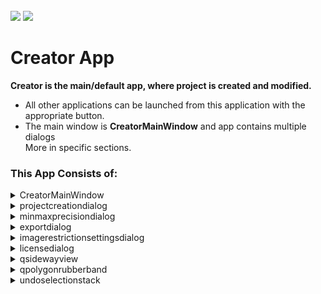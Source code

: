 <!-- PROJECT LOGO -->
<br />
<div align="left">
<img src="https://github.com/dekdekan/lidaretto-desktop/blob/completeRefactor_change_cuts/README_images/logo_black.svg#gh-light-mode-only">
<img src="https://github.com/dekdekan/lidaretto-desktop/blob/completeRefactor_change_cuts/README_images/logo_white.svg#gh-dark-mode-only">
</div>
  <h1 align="left">Creator App</h1>

**Creator is the main/default app, where project is created and modified.**
 - All other applications can be launched from this application with the appropriate button.
 - The main window is **CreatorMainWindow** and app contains multiple dialogs
<br /> More in specific sections. <br /> 

### This App Consists of:

<!-- //////////////////////////////////////////////////////////////////////////////////////////////////////////////////////////////////////////////////////// -->

<details><summary>CreatorMainWindow</summary>
<p>
    
## CreatorMainWindow is the main window, where all other apps and actions can be called.

### Getting Started
<details><summary>&emsp;&emsp;  Top main .ui menu </summary>  <!--////////////////////////////////////////////////////////////////////// --></br>


1. To use the application, it is necessary to create a project at the beginning. The project can be created with UI by button **New** in the top main menu. With this button the action  **on_actionNew_triggered** is called:

```js
  void CreatorMainWindow::on_actionNew_triggered(bool checked)
```
  * 1.After calling the **on_actionNew_triggered**, a **ProjectCreationDialog** dialog is opened. In this dialog all necessary files for creating the project are selected. See section **projectcreationdialog**.
```diff
- See section projectcreationdialog
```
  * 2.The project is created based on values in loaded calibration,lidar,camera files.
```diff
- See **Project** library, where project creation and modifications are defined. The project is created and saved to .PRJ file.
```
  * 3.The created project is opened and all ui. elements are inits with the project values. 
  
<br>
  
2. The already created project can be loaded in UI by **Open** button in the top main menu.
With this button the action  **on_actionOpenProj_triggered** is called. In action the **openProject** method is called:
```js
void CreatorMainWindow::on_actionOpenProj_triggered()
```
<br>
  
3. The already created project can be loaded by **openProject** method:
   - `filename` - filename of .PRJ file  
```js
int CreatorMainWindow::openProject(QString filename)
```  
  - 1.The project is opened based on values loaded from .PRJ file.
  - 2.All ui. elements are inits with the project values.

<br>
  
4. Graphs displaying trajectory informations can be created and displayed by **Graphs** button, which calls action  **on_actionGraphs_triggered**. 
```js
void CreatorMainWindow::on_actionGraphs_triggered()
```
<br>

5. **Outputs** button opens the folder, where all the exported files are. It calls action **on_actionOpen_Output_triggered**.
```js
void CreatorMainWindow::on_actionOpen_Output_triggered()
```
<br>

6. With **Google Earth** button is called action **on_actionGoogle_Earth_triggered**, where is created KML file from trajectory. KML file can be displayed in Google Earth.
```js
void CreatorMainWindow::on_actionGoogle_Earth_triggered()
```
<br>
  
7. With **Tools** button can be some tool apps opened:
   - `Gopro Player.`- see **GoProPlayer** app
   - `360 Video Player` - see **GarminPlayer** app
   - `UAV Flight Planner` - see **FlightParameters** app
   - `Cloud Calibrator` - see **CloudCalibration** app
   - `Panorama Generator` - see **ImageGenerator** app

   - The tool actions are inits in **initAppsToButtonsAction** method.
```js
void CreatorMainWindow::initAppsToButtonsAction()
```
<br>
  
8. With **Settings** button is called action **on_actionSettings_triggered**.
```js
void CreatorMainWindow::on_actionSettings_triggered()
```
 
```diff
 In on_actionSettings_triggered the **MinMaxPrecisionDialog** is opened. In this dialog some app settings can be changed. 
- See section minmaxprecisiondialog
``` 
<br>
  
  
9. With **history** button can be displayed all project exports in right tab. It runs action **on_pushButton_OpenHistory_clicked**.
  
```js
void CreatorMainWindow::on_pushButton_OpenHistory_clicked()
```
  - Exports can be opened, delete in history tab 
 
<br>
  
  
10. With **Export** button is called action **on_actionExport_triggered**.
  
```js
void CreatorMainWindow::on_actionExport_triggered()
```
```diff
 In on_actionExport_triggered the **ExportDialog** is opened. In this dialog can be set preferences for cloud export. Everything is exported on dialog confirmation.
- See section exportdialog
``` 
<br>
  
  
  
</details>

<details><summary>&emsp;&emsp; Right .ui menu for manipulating with trajectory </summary> <!
  -/////////////////////////////////////////////// --></br>
  
1. To select/deselect whole trajectory is used **Select/Deselect All** button, which runs **on_toolButton_select_all_clicked** slot:
```js
void CreatorMainWindow::on_toolButton_select_all_clicked()
```

2. To select/deselect some part of trajectory is used **Select/Deselect by** button. <br />
Change selection in **Select by**  button trigger **onSelectionButton**  slot.

    * `isModeActive` - whether selection in main menu is chosen
    * `selectMode` - which subselection is chosen

```js
void CreatorMainWindow::onSelectionButton(bool isModeActive, int selectMode)
```
&emsp; Based on "selectMode" the four selections can be done: (by hand,time,polygon,rectangle).<br />
&emsp; Selection button is promoted to **SelectButton class**, that inherits from **MultiModeButton class(defined in GuiComponents lib)**

<br>
  
3. To select/deselect some part of trajectory is used **Select/Deselect by** button. <br />
Change selection in **Deselect by**  button trigger **onDeselectionButton**  slot.

    * `isModeActive` - whether selection in main menu is chosen
    * `selectMode` - which subselection is chosen
  
```js
void CreatorMainWindow::onDeselectionButton(bool isModeActive, int deselectMode) //exclude part
```
&emsp;&ensp;Based on "deselectMode" the two deselections can be done(by hand,rectangle).\n
&emsp;&ensp;Deselection button is promoted to **DeselectButton class**, that inherits from **MultiModeButton class(defined in GuiComponents lib)**
<br>

4. The **Split Point** button trigger **on_toolButton_split_point_clicked** slot:<br>
  Enables/disables to add split point on trajectory, by clicking somewhere on trajectory.
```js
void CreatorMainWindow::on_toolButton_split_point_clicked()
```
  <br>

5. The **Undo** button trigger **on_toolButton_undo_clicked** slot:<br>
  Removes the last trajectory selection made. 
```js
void CreatorMainWindow::on_toolButton_split_point_clicked()
```
```diff
 For getting previous selection is used UndoSelectionStack.
- See undoselectionstack in MapInteraction lib
``` 
  <br>

6. The **Info** button trigger **on_toolButton_info_clicked** slot:<br>
  Enables/disables to show information about trajectory point(selected by clicking on the trajectory). 
```js
void CreatorMainWindow::on_toolButton_info_clicked()
```
  <br>

7. The **Profiles** button trigger **on_toolButton_profiles_clicked** slot:<br>
  ```diff
  Opens views, where profiles can be displayed. In profile mode can be done some corrections and so on.
- See section Profile mode
``` 
```js
void CreatorMainWindow::on_toolButton_profiles_clicked()
```
</details>


<details><summary>&emsp;&emsp; 
Profile mode(Projections, corrections,RTK points) </summary> <!--/////////////////////////////////////////////////////////////////////// --></br>

> __Note__ 
> Profile mode is activated by "Profiles" button in right menu 

- In default cut(ZX projection), aerial(XY projection) profiles are displayed.
- Sideway(ZY projection) is enabled with sideway button and displayed with click somewhere in aerial or cut vindow.
```diff
- Projections are managed in qcloudaerialview, qcloudcutwindow, qsidewayview classes
- See it in **MapInteraction lib**
``` 


1. With click on trajectory in profile mode is triggered a **lineCutFinished** slot: 
   - `lineCutPoint` - ndex of trajectory point, where was clicked  

```js
void CreatorMainWindow::lineCutFinished(int lineCutPoint)
```
&emsp;&emsp; - Prepares perpendicular line segment to trajectory(displayed on map) at given point, where was clicked .<br>
&emsp;&emsp; - Takes frames that corresponds to prepared line segment and generates cloud.<br>
&emsp;&emsp; - This cloud then displays to projection views(cut and aerial view)

  <br>

2. Sideway(ZY projection) is enabled with sideway button and displayed with click somewhere in aerial or cut vindow. Click trigger slot **sideWayCutSelected**:
   - `cx` - X position of cutting line center
   - `cy` - Y position of cutting line center  
   - `rx` - direction vector of cutting line 
   - `ry` - direction vector of cutting line

```js
void CreatorMainWindow::sideWayCutSelected(double cx, double cy, double rx, double ry)
```
&emsp;&emsp; - Slot that prepares and show cloud in sideway view.

  <br>
  
3. Width, length of cutting line can be changed in right menu and confirm with **Recalc** button:
   - `retainZoomAndOffsets` - whether zoom and offset should be retained

```js
void CreatorMainWindow::recalcProfile(bool retainZoomAndOffsets)
```
&emsp;&emsp; - Method **recalcProfile** recalculates profiles based on values of cutting line and used zones

  <br>

4. Measurements can be enabled with measurement button and done with clicks in profile windows.
  Measurement button trigger slot **on_pushButton_measureProfiles_clicked**, which enables measurements in profile windows.

```js
void CreatorMainWindow::on_pushButton_measureProfiles_clicked()
```
  <br>

 5. After measurements can be created corrections of cloud. Correction can be created with FIT button after measurement is done. FIT button trigger slot **on_pushButton_FitProfiles_clicked**.

```js
void CreatorMainWindow::on_pushButton_FitProfiles_clicked()
```
&emsp;&emsp; - Firstly opens dialog with list of zones that corresponds to cutting line and waits for selection
and confirmation of a some zone(correction will be made for this zone).<br>
&emsp;&emsp; - Based on measurements prepares and makes correction of chosen zone.
  
> __Note__ 
> Corrections can be edited in FIT tab.

  <br>
  
 6. RTK points can be add in GCP tab with **Add Points** button.
```js
void CreatorMainWindow::on_pushButton_addRTKPoints_clicked()
```
&emsp;&emsp; - Opens file dialog to load RTK point from file.<br>
&emsp;&emsp; - After loading of RTK points file the **addrtkpointsdialog**  dialog is opened to manage and add this points.
```diff
- See section addrtkpointsdialog
```  
&emsp;&emsp; - On confirmation of dialog adds RTK points to project.

> __Note__ 
> RTK points can be edited in GCP tab.

  <br>

 7. Range filter can be created with button next to range filter dropbox in right menu. This button trigger slot 
**on_pushButton_profiles_rangeFilters_clicked**
```js
void CreatorMainWindow::on_pushButton_profiles_rangeFilters_clicked()
```
&emsp;&emsp; - 1.Firstly the **ChooseFromExistingFiltersDialog** dialog is opened to choose existing range filter, or select to create new one.<br>

&emsp;&emsp; - 2.Opens **LidarFilterDialog** dialog to define ranges for filter.<br>

&emsp;&emsp; - 3.On confirmation the new range filter is created to project.<br>
  <br>

</details>  

---

</p>
</details>






<!-- //////////////////////////////////////////////////////////////////////////////////////////////////////////////////////////////////////////////////////// -->

<details><summary>projectcreationdialog</summary>
<p>

## This dialog shows in creator app when "New" project button is pressed. Dialog serves to manage creation of new project.
  
### Getting Started
1. In this dialog should be set files needed for project creation.(Trajectory,lidar,calibration and optional camera file).<br>
 After confirmation of this dialog the dialog **saveprojectdialog** displays, where name,description and output path to new project can be entered. On confirmation the **createProjectDataAndSave** method ic called:
```js
void ProjectCreationDialog::createProjectDataAndSave()
```
  &emsp;&emsp; - Method **createProjectDataAndSave** starts thread to generate new project based on trajectory,lidar,calibration,camera files, that were chosen in .ui. The project is opened after creation. <br>

 <br>

---

</p>
</details>
  
  
  
  
  
  
<!-- //////////////////////////////////////////////////////////////////////////////////////////////////////////////////////////////////////////////////////// -->

<details><summary>minmaxprecisiondialog</summary>
<p>

##  Class that serves to manage some basic settings .<br>
   - This dialog shows in creator app when "Settings" button is pressed.
   - In this dialog can be set language, quality indicator, usage of some filters and more.
  
### Getting Started
1. In settings can be also changed appearance(font size,dark/light mode)
   - Dark style is defined in **:/qdarkstyle/light/darkstyle.qss** file
   - Light style is defined in **:/qdarkstyle/light/lightstyle.qss** file
  

> __Note__ 
> In qss files are defined styles for each ui element. The right way to write qss and all properties you can see in this link https://doc.qt.io/qt-6/stylesheet-reference.html

 <br>

---

</p>
</details>


<!-- //////////////////////////////////////////////////////////////////////////////////////////////////////////////////////////////////////////////////////// -->

<details><summary>exportdialog</summary>
<p>

##  Class serves to display settings of export before export.\n
   - This dialog shows in creator app when "export" button is pressed.\n
   - In this dialog can be set colorization of exported cloud, some filters, usage of FIT corrections and many more.
  
### Getting Started
1. To set project that should be exported use method **setWorkingProject** on object:
```js
void ExportDialog::setWorkingProject(std::shared_ptr<Project> newproject)
```
&emsp;&emsp; - Inits all .ui elements with project settings<br>
  
  
2. In dialog can be set datum for export. Button to manage datums is next to Coordinate System dropdown, where the datum can be selected.
```diff
- See section transformationpickerdialog
``` 

  
3. In dialog can be set range filter for export. Button to manage range filters is next to Range Filter dropdown, where the range filter can be selected.
  
&emsp;&emsp; - 1.Firstly the **ChooseFromExistingFiltersDialog** dialog is opened to choose existing range filter, or select to create new one.<br>
```diff
- See section choosefromexistingfiltersdialog
``` 
&emsp;&emsp; - 2.Opens **LidarFilterDialog** dialog to define ranges for filter.<br>
```diff
- See section lidarfilterdialog
``` 
  
 4. In dialog can be set image filters for export. Button to manage image filters is next to Image Filter dropdown, where the image filter can be selected.
  
&emsp;&emsp; - **imageRestrictionSettingsDialog** is shown after the button is pressed 
```diff
- See section imagerestrictionsettingsdialog
``` 

5. Clicks on **Advanced Filtering** button displays **simpleoctomapfiltersettingsdialog**, where some others settings for export can be defined.

  
> __Note__ 
> On confirmation the export settings are saved to registry


 <br>

---

</p>
</details>



<!-- //////////////////////////////////////////////////////////////////////////////////////////////////////////////////////////////////////////////////////// -->

<details><summary>imagerestrictionsettingsdialog</summary>
<p>

## In this dialog can be defined image filters
  
### Getting Started
1. New filter can be add with + button.
```js
void imageRestrictionSettingsDialog::on_pushButton_add_filter_clicked()
```
   <br>

2. Filters can be also imported from saved file.
```js
void imageRestrictionSettingsDialog::on_pushButton_import_clicked()
```
   <br>

3. Right click on filter trigger **showContextMenu** slot that shows menu
```js
void imageRestrictionSettingsDialog::showContextMenu(const QPoint &pos)
```
&emsp;&emsp; - In menu the filter can be deleted or new filter zone can be added.
  
 <br>
  
4. Right click on filter zone trigger **deleteZone** slot that deletes zone
```js
void imageRestrictionSettingsDialog::deleteZone(std::vector<QTreeWidgetItem*> fitID)
```  
 <br>
  
5. Filter zone can be add by right click on filter and choose **Add Zone** from menu.
  - Then the zones can be selected in video view
  - The zones can be saved to registry with **save** button which will show.
 <br>
  
6. Image filter can be exported to file with **export** button, that trigger **on_pushButton_export_clicked** slot.
```js
void imageRestrictionSettingsDialog::on_pushButton_export_clicked()
```  
&emsp;&emsp; - Filters are saved to defined XML file with suffix .IRF

  
  
---

</p>
</details>
  
  
  
  
<!-- //////////////////////////////////////////////////////////////////////////////////////////////////////////////////////////////////////////////////////// -->
  
<details><summary>licensedialog</summary>
<p>

## This dialog serves to control user license before starting the creator. It is used iin main.cpp
  Firstly user need to send us a code based on which we can generate serial key. Based on serial key user can activate creator. 
> __Note__ 
> Example of code can be **1024228818019aw3CGkj1tO961Ll**
  
### Code is created with some steps:
  - 1.Firstly we generate some random 16chars string to registry, for example **9aw3CGkj1tO961Ll**
  - 2.Getting CPUID of user PC. CPU ID example is **906A3**.
  - 3.Appending some random hex chars to have 8 chars(seed) along with CPUID. Example **906A3E09**
  - 4.We change this seed to decimal values. Decimal values from step 2. for example is **2422881801**
  - 5.The final code that is send to us has at the beginning length of seed to recover hexadecimal values from decimal when we will generate serial code. The first 2 chars defines length. In example code **~~10~~24228818019aw3CGkj1tO961Ll** , **10** is the length of seed. When length would be **9** at the beginning would be **09**.
  - 6.The next chars(with defined length in step 5., specifically **10**) in code  are seed in decimal form from step 4. **10~~2422881801~~9aw3CGkj1tO961Ll**
  - 7.The random code from step 1. is attached at the end of final code. **102422881801~~9aw3CGkj1tO961Ll~~**
  
  
  ### Getting Started
1. New filter can be add with + button.
```js
void imageRestrictionSettingsDialog::on_pushButton_add_filter_clicked()
```
   <br>


---

</p>
</details>
  
<!-- //////////////////////////////////////////////////////////////////////////////////////////////////////////////////////////////////////////////////////// -->

<details><summary>qsidewayview</summary>
<p>

## Is frame class which projects cloud points into one coordination plane. Specifically to plane ZX(side way).</br>
This class also takes care of the interaction during measurement(in this frame).
  
### Getting Started
1. When you want to use this view somewhere, first of all you have to add frame promoted to class **qcloudcutwindow** to .ui file.

2. To show this view with painted cloud points, call **addAndShowCut** on this frame:
  
    - `inputcloud` - the entire cloud that generated the backend for display
    - `llp1` - right centered point of cut(on right side of trajectory)
    - `llc1` - centered point of cut, defined by user
    - `llp2` - left centered point of cut(on left side of trajectory)
    - `cutwidth` - distance from cut
    - `newusedZones` - zones which are used

```js
void addAndShowCut(cloudViz inputcloud,pcl::PointXYZRGB lp1,pcl::PointXYZRGB lc1,pcl::PointXYZRGB lp2,double cutwidth,std::map<int, bool> newusedZones);
```

3. To clear cloud and measured distances from view, call **removeCloud** on this frame:
```js
void removeCloud()
```

4. To get distance of two points, selected by user in Measuring mode, call **getDists** on this frame:
  
    - `x` - distance in x axis
    - `y` - distance in y axis

```js
void getDists(double &x,double &y )
```
All this methods are same like in qcloudaerialview: 
  - setColorizationPallete
  - setMouseMode
  - getMouseMode
  - setVisualParams
  - getVisualParams
  - setRtkPoints
  - setUsedZones
  - hideSidewayCut

---

</p>
</details>

<!-- //////////////////////////////////////////////////////////////////////////////////////////////////////////////////////////////////////////////////////// -->

<details><summary>qpolygonrubberband</summary>
<p>

## qpolygonrubberband is class for painting polygon.

### Getting Started
1. To set polygon and draw it, call **setPolygon** on object of this class:
```js
void setPolygon(std::vector<QPoint> polygonPoints)
```
&emsp;&emsp;Or :
```js
void setPolygon(std::vector<QPoint> polygonPoints,QPoint lastPoint)
```
  
2. To change color of polygon  call **changeColor** on object of this class:
```js
void changeColor(QColor newcolor)
```
  
---  
  
</p>
</details>


<!-- //////////////////////////////////////////////////////////////////////////////////////////////////////////////////////////////////////////////////////// -->

<details><summary>undoselectionstack</summary>
<p>

## undoselectionstack is the class which holds history of selections, so you can go through this history.

### Getting Started
1. If you want to use this somewhere, first of all you have to call **createNewProject** on object of this class:
     - `projj` - reference for changing trajectory states 
```js
 void createNewProject(std::shared_ptr<std::vector<framesTrajectoryRelationsInfoStruct>> projj)
```  
  
2. Then call addNewSelection on object of this class, whenever something in the selection changes:
```js
void addNewSelection()
```

3. Then if you want to go through the history of selections, call **redo** to go to upcoming states or **undo** to go to previous states of trajectory:
```js
void redo()
```
```js
void undo()
```
  
---  
  
</p>
</details>
 
<!-- //////////////////////////////////////////////////////////////////////////////////////////////////////////////////////////////////////////////////////// -->

